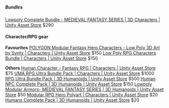 ##### Bundles
[Lowpoly Complete Bundle - MEDIEVAL FANTASY SERIES | 3D Characters | Unity Asset Store](https://assetstore.unity.com/packages/3d/characters/lowpoly-complete-bundle-medieval-fantasy-series-260599) $290

#### Character/RPG gear
**Favourites**
[POLYGON Modular Fantasy Hero Characters - Low Poly 3D Art by Synty | Characters | Unity Asset Store](https://assetstore.unity.com/packages/3d/characters/humanoids/fantasy/polygon-modular-fantasy-hero-characters-low-poly-3d-art-by-synty-143468) $150
[Low Poly RPG Characters Bundle | Characters | Unity Asset Store](https://assetstore.unity.com/packages/3d/characters/humanoids/fantasy/low-poly-rpg-characters-bundle-232729) $150


**Others**
[Human Character - Fantasy RPG | Characters | Unity Asset Store](https://assetstore.unity.com/packages/3d/characters/humanoids/humans/human-character-fantasy-rpg-60016) $75
[UMA RPG Ultra Bundle Pack | Characters | Unity Asset Store](https://assetstore.unity.com/packages/3d/characters/humanoids/fantasy/uma-rpg-ultra-bundle-pack-199376) $1000
[RPG Ultra Bundle Pack | 3D Humanoids | Unity Asset Store](https://assetstore.unity.com/packages/3d/characters/humanoids/rpg-ultra-bundle-pack-245277) $500
[Human NPC Complete Pack | 3D Humanoids | Unity Asset Store](https://assetstore.unity.com/packages/3d/characters/humanoids/human-npc-complete-pack-261288) $150
[Lowpoly Modular Armors- MEDIEVAL FANTASY SERIES | 3D Humanoids | Unity Asset Store](https://assetstore.unity.com/packages/3d/characters/humanoids/lowpoly-modular-armors-medieval-fantasy-series-229963) $50
[Modular RPG Hero Polyart | Characters | Unity Asset Store](https://assetstore.unity.com/packages/3d/characters/humanoids/fantasy/modular-rpg-hero-polyart-138600) $20
[Humans Complete Pack | 3D Humanoids | Unity Asset Store](https://assetstore.unity.com/packages/3d/characters/humanoids/humans-complete-pack-245175) $20